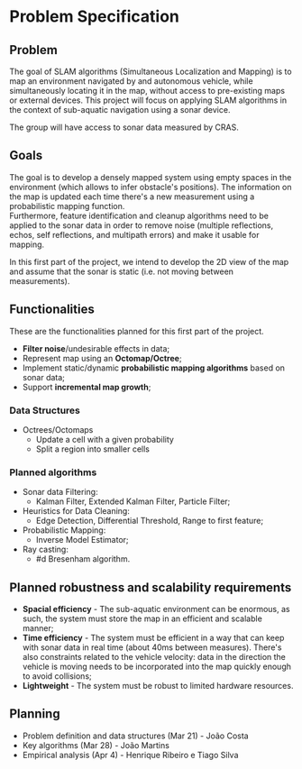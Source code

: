 # Problem Specification

## Problem

The goal of SLAM algorithms (Simultaneous Localization and Mapping) is to map an
environment navigated by and autonomous vehicle, while simultaneously locating
it in the map, without access to pre-existing maps or external devices. This
project will focus on applying SLAM algorithms in the context of sub-aquatic
navigation using a sonar device.

The group will have access to sonar data measured by CRAS.

## Goals

The goal is to develop a densely mapped system using empty spaces in the
environment (which allows to infer obstacle's positions). The information on the
map is updated each time there's a new measurement using a probabilistic mapping
function.  
Furthermore, feature identification and cleanup algorithms need to be applied to
the sonar data in order to remove noise (multiple reflections, echos, self
reflections, and multipath errors) and make it usable for mapping.

In this first part of the project, we intend to develop the 2D view of the map
and assume that the sonar is static (i.e. not moving between measurements).

## Functionalities

These are the functionalities planned for this first part of the project.

- **Filter noise**/undesirable effects in data;
- Represent map using an **Octomap/Octree**;
- Implement static/dynamic **probabilistic mapping algorithms** based on sonar
  data;
- Support **incremental map growth**;

### Data Structures

- Octrees/Octomaps
  - Update a cell with a given probability
  - Split a region into smaller cells

### Planned algorithms

- Sonar data Filtering:
  - Kalman Filter, Extended Kalman Filter, Particle Filter;
- Heuristics for Data Cleaning:
  - Edge Detection, Differential Threshold, Range to first feature;
- Probabilistic Mapping:
  - Inverse Model Estimator;
- Ray casting:
  - #d Bresenham algorithm.

## Planned robustness and scalability requirements

- **Spacial efficiency** - The sub-aquatic environment can be enormous, as such,
  the system must store the map in an efficient and scalable manner;
- **Time efficiency** - The system must be efficient in a way that can keep with
  sonar data in real time (about 40ms between measures). There's also
  constraints related to the vehicle velocity: data in the direction the vehicle
  is moving needs to be incorporated into the map quickly enough to avoid
  collisions;
- **Lightweight** - The system must be robust to limited hardware resources.

## Planning

- Problem definition and data structures (Mar 21) - João Costa
- Key algorithms (Mar 28) - João Martins
- Empirical analysis (Apr 4) - Henrique Ribeiro e Tiago Silva
